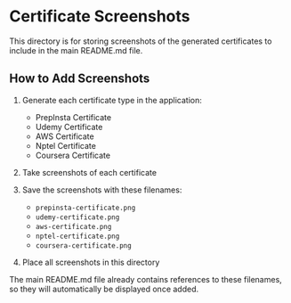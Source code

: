 # Certificate Screenshots

This directory is for storing screenshots of the generated certificates to include in the main README.md file.

## How to Add Screenshots

1. Generate each certificate type in the application:
   - PrepInsta Certificate
   - Udemy Certificate
   - AWS Certificate
   - Nptel Certificate
   - Coursera Certificate

2. Take screenshots of each certificate

3. Save the screenshots with these filenames:
   - `prepinsta-certificate.png`
   - `udemy-certificate.png`
   - `aws-certificate.png`
   - `nptel-certificate.png`
   - `coursera-certificate.png`

4. Place all screenshots in this directory

The main README.md file already contains references to these filenames, so they will automatically be displayed once added. 